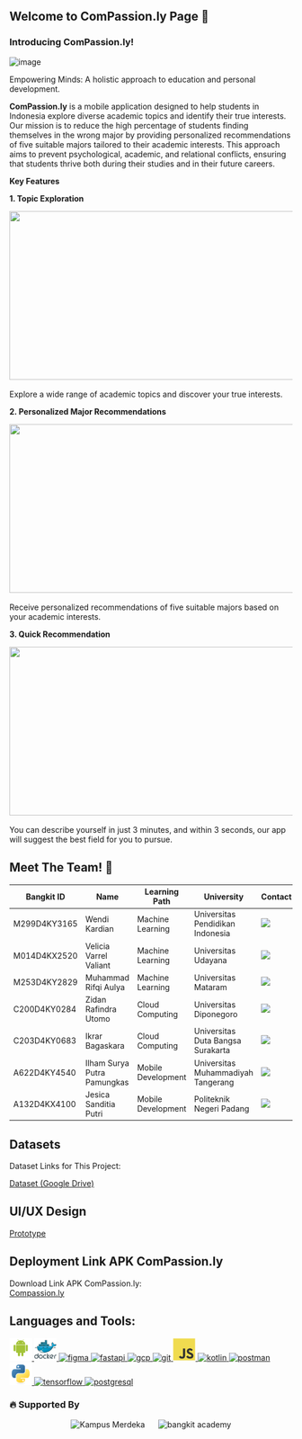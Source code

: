 ## Welcome to ComPassion.ly Page 👋

### Introducing ComPassion.ly!
![image](https://github.com/Compassion-ly/.github/assets/40346034/a474c4e9-4023-4f66-be2d-9a7cd7c94a8e)

Empowering Minds: A holistic approach to education and personal development.

**ComPassion.ly** is a mobile application designed to help students in Indonesia explore diverse academic topics and identify their true interests. Our mission is to reduce the high percentage of students finding themselves in the wrong major by providing personalized recommendations of five suitable majors tailored to their academic interests. This approach aims to prevent psychological, academic, and relational conflicts, ensuring that students thrive both during their studies and in their future careers.

**Key Features**

**1. Topic Exploration**

<img src="https://github.com/Compassion-ly/.github/assets/40346034/a7d2394d-1556-4cb0-9480-a0da97d3468c" width="600" height="300">

Explore a wide range of academic topics and discover your true interests.

**2. Personalized Major Recommendations**

<img src="https://github.com/Compassion-ly/.github/assets/40346034/728d30a0-c075-4900-bf68-33539a4212ba" width="600" height="300">

Receive personalized recommendations of five suitable majors based on your academic interests.


**3. Quick Recommendation**

<img src="https://github.com/Compassion-ly/.github/assets/40346034/4916f933-8250-49f9-9c76-85739fde82e4" width="600" height="300">

You can describe yourself in just 3 minutes, and within 3 seconds, our app will suggest the best field for you to pursue.

## Meet The Team! 👋

| Bangkit ID | Name | Learning Path | University | Contact |
| ----- | ----- | ----- | ----- | ----- |
| M299D4KY3165 | Wendi Kardian | Machine Learning | Universitas Pendidikan Indonesia | <a href="https://www.linkedin.com/in/wendi-kardian-4667121b5/"><img src="https://img.shields.io/badge/LinkedIn-0077B5?style=for-the-badge&logo=linkedin&logoColor=white" /></a> |
| M014D4KX2520 | Velicia Varrel Valiant | Machine Learning | Universitas Udayana | <a href="https://www.linkedin.com/in/veliciavv/"><img src="https://img.shields.io/badge/LinkedIn-0077B5?style=for-the-badge&logo=linkedin&logoColor=white" /></a> |
| M253D4KY2829 | Muhammad Rifqi Aulya | Machine Learning | Universitas Mataram | <a href="https://www.linkedin.com/in/muhammadrifqiaulya/"><img src="https://img.shields.io/badge/LinkedIn-0077B5?style=for-the-badge&logo=linkedin&logoColor=white" /></a> |
| C200D4KY0284 | Zidan Rafindra Utomo | Cloud Computing | Universitas Diponegoro | <a href="https://www.linkedin.com/in/zidanutomo/"><img src="https://img.shields.io/badge/LinkedIn-0077B5?style=for-the-badge&logo=linkedin&logoColor=white" /></a> |
| C203D4KY0683 | Ikrar Bagaskara | Cloud Computing | Universitas Duta Bangsa Surakarta | <a href="https://www.linkedin.com/in/ikrarbagas/"><img src="https://img.shields.io/badge/LinkedIn-0077B5?style=for-the-badge&logo=linkedin&logoColor=white" /></a> |
| A622D4KY4540 | Ilham Surya Putra Pamungkas | Mobile Development | Universitas Muhammadiyah Tangerang | <a href="https://www.linkedin.com/in/ilham-surya-putra-pamungkas-71b63825a/"><img src="https://img.shields.io/badge/LinkedIn-0077B5?style=for-the-badge&logo=linkedin&logoColor=white" /></a> |
| A132D4KX4100 | Jesica Sanditia Putri | Mobile Development | Politeknik Negeri Padang | <a href="https://www.linkedin.com/in/jesica-sanditia-putri/"><img src="https://img.shields.io/badge/LinkedIn-0077B5?style=for-the-badge&logo=linkedin&logoColor=white" /></a> |

## Datasets

Dataset Links for This Project:

[Dataset (Google Drive)](https://github.com/Compassion-ly/compassionly_ml/tree/master/dataset)

## UI/UX Design

[Prototype](https://www.figma.com/design/bwUl9rHXP3wDjpRT4FQqVX/Compassion.ly?node-id=0-1&t=360264mDEfBkRUGc-0)

## Deployment Link APK ComPassion.ly

Download Link APK ComPassion.ly:<br>
[Compassion.ly](https://drive.google.com/file/d/19UzTTVlRCTD8c-FWAlIQ8Hp9k7w9Oo29/view?usp=sharing)

## Languages and Tools:
<p align="left">
  <a href="https://developer.android.com" target="_blank" rel="noreferrer">
    <img src="https://raw.githubusercontent.com/devicons/devicon/master/icons/android/android-original-wordmark.svg" alt="android" width="40" height="40"/>
  </a>
  <a href="https://www.docker.com/" target="_blank" rel="noreferrer">
    <img src="https://raw.githubusercontent.com/devicons/devicon/master/icons/docker/docker-original-wordmark.svg" alt="docker" width="40" height="40"/>
  </a>
  <a href="https://www.figma.com/" target="_blank" rel="noreferrer">
    <img src="https://www.vectorlogo.zone/logos/figma/figma-icon.svg" alt="figma" width="40" height="40"/>
  </a>
  <a href="https://fastapi.tiangolo.com/" target="_blank" rel="noreferrer">
    <img src="https://github.com/Compassion-ly/.github/assets/40346034/b29b17e8-a635-491c-bec9-bfdb90e70171" alt="fastapi" width="40" height="40"/>
  </a>
  <a href="https://cloud.google.com" target="_blank" rel="noreferrer">
    <img src="https://www.vectorlogo.zone/logos/google_cloud/google_cloud-icon.svg" alt="gcp" width="40" height="40"/>
  </a>
  <a href="https://git-scm.com/" target="_blank" rel="noreferrer">
    <img src="https://www.vectorlogo.zone/logos/git-scm/git-scm-icon.svg" alt="git" width="40" height="40"/>
  </a>
  <a href="https://developer.mozilla.org/en-US/docs/Web/JavaScript" target="_blank" rel="noreferrer">
    <img src="https://raw.githubusercontent.com/devicons/devicon/master/icons/javascript/javascript-original.svg" alt="javascript" width="40" height="40"/>
  </a>
  <a href="https://kotlinlang.org" target="_blank" rel="noreferrer">
    <img src="https://www.vectorlogo.zone/logos/kotlinlang/kotlinlang-icon.svg" alt="kotlin" width="40" height="40"/>
  </a>
  <a href="https://postman.com" target="_blank" rel="noreferrer">
    <img src="https://www.vectorlogo.zone/logos/getpostman/getpostman-icon.svg" alt="postman" width="40" height="40"/>
  </a>
  <a href="https://www.python.org" target="_blank" rel="noreferrer">
    <img src="https://raw.githubusercontent.com/devicons/devicon/master/icons/python/python-original.svg" alt="python" width="40" height="40"/>
  </a>
  <a href="https://www.tensorflow.org" target="_blank" rel="noreferrer">
    <img src="https://www.vectorlogo.zone/logos/tensorflow/tensorflow-icon.svg" alt="tensorflow" width="40" height="40"/>
  </a>
  <a href="https://www.postgresql.org/" target="_blank" rel="noreferrer">
    <img src="https://www.vectorlogo.zone/logos/postgresql/postgresql-icon.svg" alt="postgresql" width="40" height="40"/>
  </a>
</p>

### 🔥 Supported By
<div align="center">
  <img src="https://github.com/Compassion-ly/.github/assets/40346034/0576faf2-6c25-4989-b8f4-dc981f6067fd" height="80" alt="Kampus Merdeka" style="margin-right:20px;"/>
  <img src="https://storage.googleapis.com/kampusmerdeka_kemdikbud_go_id/mitra/mitra_af66db2e-0997-4f52-9cc0-a14412eeeab9.png" height="80" alt="bangkit academy" style="margin-right:left0px;"/>
</div>
